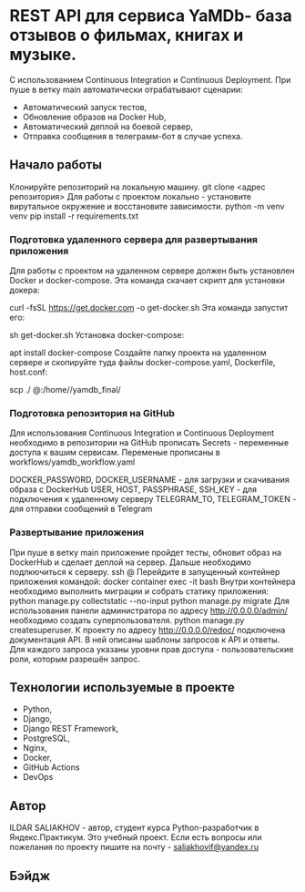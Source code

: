 # REST API для сервиса YaMDb- база отзывов о фильмах, книгах и музыке.
С использованием Continuous Integration и Continuous Deployment. При пуше в ветку main автоматически отрабатывают сценарии:

* Автоматический запуск тестов,
* Обновление образов на Docker Hub,
* Автоматический деплой на боевой сервер,
* Отправка сообщения в телеграмм-бот в случае успеха.
## Начало работы
Клонируйте репозиторий на локальную машину.
git clone <адрес репозитория>
Для работы с проектом локально - установите вирутальное окружение и восстановите зависимости.
python -m venv venv
pip install -r requirements.txt 
### Подготовка удаленного сервера для развертывания приложения
Для работы с проектом на удаленном сервере должен быть установлен Docker и docker-compose. Эта команда скачает скрипт для установки докера:

curl -fsSL https://get.docker.com -o get-docker.sh
Эта команда запустит его:

sh get-docker.sh
Установка docker-compose:

apt install docker-compose
Создайте папку проекта на удаленном сервере и скопируйте туда файлы docker-compose.yaml, Dockerfile, host.conf:

scp ./<FILENAME> <USER>@<HOST>:/home/<USER>/yamdb_final/
### Подготовка репозитория на GitHub
Для использования Continuous Integration и Continuous Deployment необходимо в репозитории на GitHub прописать Secrets - переменные доступа к вашим сервисам. Переменые прописаны в workflows/yamdb_workflow.yaml

DOCKER_PASSWORD, DOCKER_USERNAME - для загрузки и скачивания образа с DockerHub
USER, HOST, PASSPHRASE, SSH_KEY - для подключения к удаленному серверу
TELEGRAM_TO, TELEGRAM_TOKEN - для отправки сообщений в Telegram
### Развертывание приложения
При пуше в ветку main приложение пройдет тесты, обновит образ на DockerHub и сделает деплой на сервер. Дальше необходимо подлкючиться к серверу.
ssh <USER>@<HOST>
Перейдите в запущенный контейнер приложения командой:
docker container exec -it <CONTAINER ID> bash
Внутри контейнера необходимо выполнить миграции и собрать статику приложения:
python manage.py collectstatic --no-input
python manage.py migrate
Для использования панели администратора по адресу http://0.0.0.0/admin/ необходимо создать суперпользователя.
python manage.py createsuperuser.
К проекту по адресу http://0.0.0.0/redoc/ подключена документация API. В ней описаны шаблоны запросов к API и ответы. Для каждого запроса указаны уровни прав доступа - пользовательские роли, которым разрешён запрос.

## Технологии используемые в проекте
* Python, 
* Django, 
* Django REST Framework, 
* PostgreSQL, 
* Nginx, 
* Docker, 
* GitHub Actions
* DevOps

## Автор
ILDAR SALIAKHOV - автор, студент курса Python-разработчик в Яндекс.Практикум. Это учебный проект. Если есть вопросы или пожелания по проекту пишите на почту - saliakhovif@yandex.ru

## Бэйдж

